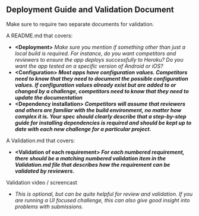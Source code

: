 ## Deployment Guide and Validation Document
Make sure to require two separate documents for validation.

A README.md that covers:

*   **&lt;Deployment>** _Make sure you mention if something other than just a local build is required.  For instance, do you want competitors and reviewers to ensure the app deploys successfully to Heroku?  Do you want the app tested on a specific version of Android or iOS?_
*   **&lt;Configuration>  _Most apps have configuration values.  Competitors need to know that they need to document the possible configuration values.  If configuration values already exist but are added to or changed by a challenge, competitors need to know that they need to update the documentation_**
*   **&lt;Dependency installation>  _Competitors will assume that reviewers and others are familiar with the build environment, no matter how complex it is.  Your spec should clearly describe that a step-by-step guide for installing dependencies is required and should be kept up to date with each new challenge for a particular project._**

A Validation.md that covers:

*   **&lt;Validation of each requirement>  _For each numbered requirement, there should be a matching numbered validation item in the Validation.md file that describes how the requirement can be validated by reviewers._**

Validation video / screencast

*   _This is optional, but can be quite helpful for review and validation.  If you are running a UI focused challenge, this can also give good insight into problems with submissions._
